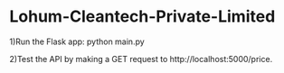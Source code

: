 # Lohum-Cleantech-Private-Limited

1)Run the Flask app:
python main.py

2)Test the API by making a GET request to http://localhost:5000/price.

